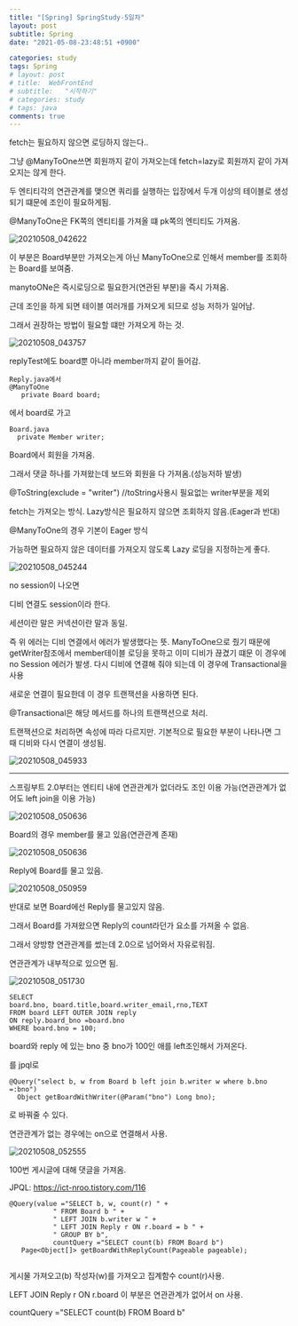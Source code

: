 ```yaml
---
title: "[Spring] SpringStudy-5일차"
layout: post
subtitle: Spring
date: "2021-05-08-23:48:51 +0900"

categories: study
tags: Spring
# layout: post
# title:  WebFrontEnd
# subtitle:   "시작하기"
# categories: study
# tags: java
comments: true
---
```


fetch는 필요하지 않으면 로딩하지 않는다..

그냥
@ManyToOne쓰면 회원까지 같이 가져오는데
fetch=lazy로 회원까지 같이 가져오지는 않게 한다.

두 엔티티각의 연관관계를 맺으면 쿼리를 실행하는 입장에서 두개 이상의 테이블로 생성되기 떄문에 조인이 필요하게됨.

@ManyToOne은 FK쪽의 엔티티를 가져올 떄 pk쪽의 엔티티도 가져옴.

![20210508_042622](/assets/20210508_042622.png)

이 부분은 Board부분만 가져오는게 아닌 ManyToOne으로 인해서 member를 조회하는 Board를 보여줌.

manytoONe은 즉시로딩으로 필요한거(연관된 부분)을 즉시 가져옴.

근데 조인을 하게 되면 테이블 여러개를 가져오게 되므로 성능 저하가 일어남.

그래서 권장하는 방법이 필요할 떄만 가져오게 하는 것.

![20210508_043757](/assets/20210508_043757.png)

replyTest에도 board뿐 아니라 member까지 같이 들어감.

```
Reply.java에서
@ManyToOne
   private Board board;
```

에서 board로 가고

```
Board.java
  private Member writer;

```

Board에서 회원을 가져옴.

그래서 댓글 하나를 가져왔는데 보드와 회원을 다 가져옴.(성능저하 발생)

@ToString(exclude = "writer") //toString사용시 필요없는 writer부분을 제외

fetch는 가져오는 방식.
Lazy방식은 필요하지 않으면 조회하지 않음.(Eager과 반대)

@ManyToOne의 경우 기본이 Eager 방식

가능하면 필요하지 않은 데이터를 가져오지 않도록 Lazy 로딩을 지정하는게 좋다.

![20210508_045244](/assets/20210508_045244.png)

no session이 나오면

디비 연결도 session이라 한다.

세션이란 말은 커넥션이란 말과 동일.

즉 위 에러는 디비 연결에서 에러가 발생했다는 뜻.
ManyToOne으로 줬기 때문에 getWriter참조에서 member테이블 로딩을 못하고 이미 디비가 끊겼기 떄문
이 경우에 no Session 에러가 발생. 다시 디비에 연결해 줘야 되는데 이 경우에 Transactional을 사용

새로운 연결이 필요한데 이 경우 트랜잭션을 사용하면 된다.

@Transactional은 해당 메서드를 하나의 트랜잭션으로 처리.

트랜잭션으로 처리하면 속성에 따라 다르지만. 기본적으로 필요한 부분이 나타나면 그 때 디비와 다시 연결이 생성됨.

![20210508_045933](/assets/20210508_045933.png)

---

스프링부트 2.0부터는 엔티티 내에 연관관계가 없더라도 조인 이용 가능(연관관계가 없어도 left join을 이용 가능)

![20210508_050636](/assets/20210508_050636.png)

Board의 경우 member를 물고 있음(연관관계 존재)

![20210508_050636](/assets/20210508_050636_gfrp5dc4r.png)

Reply에 Board를 물고 있음.

![20210508_050959](/assets/20210508_050959.png)

반대로 보면 Board에선 Reply를 물고있지 않음.

그래서 Board를 가져왔으면 Reply의 count라던가 요소를 가져올 수 없음.

그래서 양방향 연관관계를 썼는데 2.0으로 넘어와서 자유로워짐.

연관관계가 내부적으로 있으면 됨.

![20210508_051730](/assets/20210508_051730.png)

```
SELECT
board.bno, board.title,board.writer_email,rno,TEXT
FROM board LEFT OUTER JOIN reply
ON reply.board_bno =board.bno
WHERE board.bno = 100;

```

board와 reply 에 있는 bno 중 bno가 100인 애를 left조인해서 가져온다.

를 jpql로

```
@Query("select b, w from Board b left join b.writer w where b.bno =:bno")
  Object getBoardWithWriter(@Param("bno") Long bno);

```

로 바꿔줄 수 있다.

연관관계가 없는 경우에는 on으로 연결해서 사용.

![20210508_052555](/assets/20210508_052555.png)

100번 게시글에 대해 댓글을 가져옴.

JPQL:
https://ict-nroo.tistory.com/116

```
@Query(value ="SELECT b, w, count(r) " +
           " FROM Board b " +
           " LEFT JOIN b.writer w " +
           " LEFT JOIN Reply r ON r.board = b " +
           " GROUP BY b",
           countQuery ="SELECT count(b) FROM Board b")
   Page<Object[]> getBoardWithReplyCount(Pageable pageable);


```

게시물 가져오고(b) 작성자(w)를 가져오고 집계함수 count(r)사용.

LEFT JOIN Reply r ON r.board 이 부분은 연관관계가 없어서 on 사용.

countQuery ="SELECT count(b) FROM Board b"
